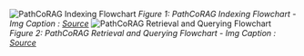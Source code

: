 ![PathCoRAG Indexing Flowchart](https://learnopencv.com/wp-content/uploads/2024/11/PathCoRAG-VectorDB-Json-KV-Store-Indexing-Flowchart-scaled.jpg)
*Figure 1: PathCoRAG Indexing Flowchart - Img Caption : [Source](https://learnopencv.com/PathCoRAG/)*
![PathCoRAG Retrieval and Querying Flowchart](https://learnopencv.com/wp-content/uploads/2024/11/PathCoRAG-Querying-Flowchart-Dual-Level-Retrieval-Generation-Knowledge-Graphs-scaled.jpg)
*Figure 2: PathCoRAG Retrieval and Querying Flowchart - Img Caption : [Source](https://learnopencv.com/PathCoRAG/)*
